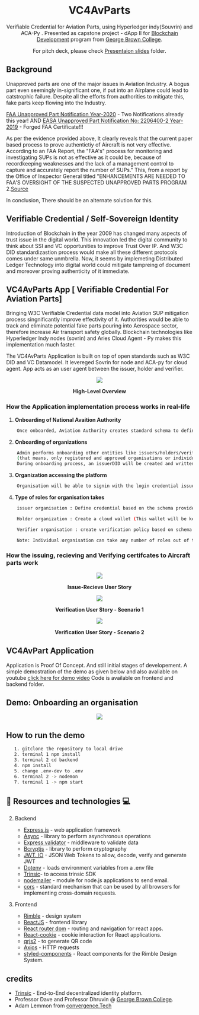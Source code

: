<h1 align="center">
   VC4AvParts
</h1>
<p align="center">
  Verifiable Credential for Aviation Parts, using Hyperledger indy(Souvrin) and ACA-Py . Presented as capstone project - dApp II for <a href='https://www.georgebrown.ca/programs/blockchain-development-program-t175/'>Blockchain Development</a> program from <a href='https://www.georgebrown.ca'>George Brown College</a>.
</p>

<p align="center">
   For pitch deck, please check <a href=''>Presentaion slides</a> folder.
</p>



## Background

Unapproved parts are one of the major issues in Aviation Industry. A bogus part even seemingly in-significant one, if put into an Airplane could lead to catstrophic failure. Despite all the efforts from authorities to mitigate this, fake parts keep flowing into the Industry. 

[FAA Unapproved Part Notification Year-2020](https://www.faa.gov/aircraft/safety/programs/sups/upn/2020/) - Two Notifications already this year! AND 
[EASA Unapproved Part Notification No: 2206400-2 Year-2019](https://www.easa.europa.eu/domains/aircraft-products/suspected-unapproved-parts/air-cycle-machine-1) - Forged FAA Certificate!!!

As per the evidence provided above, It clearly reveals that the current paper based process to prove authentictiy of Aircraft is not very effective. According to an FAA Report, the "FAA's" process for monitoring and investigating SUPs is not as effective as it could be, because of recordkeeping weaknesses and the lack of a management control to capture and accurately report the number of SUPs." This, from a report by the Office of Inspector General titled "ENHANCEMENTS ARE NEEDED TO FAA'S OVERSIGHT OF THE SUSPECTED UNAPPROVED PARTS PROGRAM 2.[Source](https://www.aviationsuppliers.org/COUNTERFEIT-AND-UNAPPROVED-AIRCRAFT-PARTS-STATUS)

In conclusion, There should be an alternate solution for this. 

## Verifiable Credential / Self-Sovereign Identity

Introduction of Blockchain in the year 2009 has changed many aspects of trust issue in the digital world. This innovation led the digital community to think about SSI and VC opportunities to improve Trust Over IP. And W3C DID standardizastion process would make all these different protocols comes under same unmbrella. Now, it seems by implemeting Distributed Ledger Technology into digital world could mitigate tampreing of document and moreover proving authenticity of it immediate. 

## VC4AvParts App [ Verifiable Credential For Aviation Parts]

Bringing W3C Verifiable Credential data model into Aviation SUP mitigation process singnificantly improve effectivity of it. Authorities would be able to track and eliminate potential fake parts pouring into Aerospace sector, therefore increase Air transport safety globally. Blockchain technologies like Hyperledger Indy nodes (sovrin) and Aries Cloud Agent - Py makes this implementation much faster.

The VC4AvParts Application is built on top of open standards such as W3C DID and VC Datamodel. It levereged Sovrin for node and ACA-py for cloud agent. App acts as an user agent between the issuer, holder and verifier. 

<p align="center">
   <img src="https://res.cloudinary.com/deayf8zdf/image/upload/v1597396240/SolutionExplainer_bmdtbj.jpg"/>
   <p align="center"><b>High-Level Overview</b></p>
</p>

### How the Application implementation process works in real-life


1. <b>Onboarding of National Avaition Authority</b>

``` sh
    Once onboarded, Aviation Authority creates standard schema to define credential and create verification policies based on those schemas to verify the credential.
```

2. <b>Onboarding of organizations</b>

``` sh
    Admin performs onboarding other entities like issuers/holders/verifiers based on National Aviation registry of Approved organisations.
    (that means, only registered and approved organisations or individual only can be onboarded).
    During onboarding process, an issuerDID will be created and written into sovrin ledger and Organisation will be given Login Credential by admin.
```
3. <b>Organization accessing the platform</b>

``` sh
    Organisation will be able to signin with the login credential issued during onboarding process. Once access is granted, organosation may create connection(peer-to-peer), wallets, credential definitions, verification policies, issue certificates, accept certificates, verify certificates  selective disclosure of data etc depends on the role of that particular orgnisation.
```

4. <b>Type of roles for organisation takes</b>

``` sh
    issuer organisation : Define credential based on the schema provided by Avaition Authority. Create connection if required (this connection would let the organisation to create secure peer2peer channel for communication). Create a cloud wallet (This wallet will be keeping all the credentials related their aircraft parts)

    Holder organization : Create a cloud wallet (This wallet will be keeping all the credentials related their aircraft parts). Create connection if required (this connectoin would let the organisation to create peer2peer channel for communication).

    Verifier organisation : create verification policy based on schema provided by aviation authority. Create connection if required (this connectoin would let the organisation to create peer2peer channel for communication)

    Note: Individual organisation can take any number of roles out of those three.
```

### How the issuing, recieving and Verifying certifcates to Aircraft parts work

<p align="center">
   <img src="https://res.cloudinary.com/deayf8zdf/image/upload/v1597466227/FlowChart_ky7osm.png"/>
   <p align="center"><b>Issue-Recieve User Story</b></p>
</p>

<p align="center">
   <img src="https://res.cloudinary.com/deayf8zdf/image/upload/v1597467261/FlowChart_1_ogsjf9.png"/>
   <p align="center"><b>Verification User Story - Scenario 1</b></p>
</p>

<p align="center">
   <img src="https://res.cloudinary.com/deayf8zdf/image/upload/v1597467866/FlowChart_2_lqqsm1.png"/>
   <p align="center"><b>Verification User Story - Scenario 2</b></p>
</p>

## VC4AvPart Application

Application is Proof Of Concept. And still initial stages of developement. A simple demostration of the demo as given below and also avaliable on youtube <a href='https://www.youtube.com/watch?v=4r6wEUt_aIA'>click here for demo video</a> Code is available on frontend and backend folder.


## Demo: Onboarding an organisation
<p align="center">
  <img src="https://res.cloudinary.com/deayf8zdf/video/upload/c_scale,h_398,q_auto/v1597389515/VC4AvParts_la7gta.gif"/>
</p>


## How to run the demo

``` sh
   1. gitclone the repository to local drive
   2. terminal 1 npm install
   3. terminal 2 cd backend
   4. npm install
   5. change .env-dev to .env
   6. terminal 2 -> nodemon
   7. terminal 1 -> npm start
```

## :book: Resources and technologies :computer:


2. Backend

   - [Express.js](http://expressjs.com/) - web application framework
   - [Async](https://caolan.github.io/async/v3/) - library to perform asynchronous operations
   - [Express validator](https://express-validator.github.io/docs/) - middleware to validate data
   - [Bcryptjs](https://www.npmjs.com/package/bcryptjs) - library to perform cryptography
   - [JWT. IO](https://jwt.io/) - JSON Web Tokens to allow, decode, verify and generate JWT
   - [Dotenv](https://www.npmjs.com/package/dotenv) - loads environment variables from a .env file
   - [Trinsic](https://trinsic.id/)- to access trinsic SDK
   - [nodemailer](https://nodemailer.com/about/) - module for node.js applications to send email.
   - [cors](https://enable-cors.org/server_expressjs.html) - standard mechanism that can be used by all browsers for implementing cross-domain requests.

3. Frontend

   - [Rimble](https://rimble.consensys.design/) - design system
   - [ReactJS](https://reactjs.org/) - frontend library
   - [React router dom](https://www.npmjs.com/package/react-router-dom) - routing and navigation for react apps.
   - [React-cookie](https://www.npmjs.com/package/react-cookie) - cookie interaction for React applications.
   - [qrjs2](https://www.npmjs.com/package/qrjs2) - to generate QR code
   - [Axios](https://www.npmjs.com/package/axios) - HTTP requests
   - [styled-components](https://rimble.consensys.design/components/rimble-ui) - React components for the Rimble Design System.

## credits

- [Trinsic](https://trinsic.id/trinsic-studio/) - End-to-End decentralized identity platform.
- Professor Dave and Professor Dhruvin @ [George Brown College](https://www.georgebrown.ca/programs/blockchain-development-program-t175/).
- Adam Lemmon from [convergence.Tech](https://convergence.tech/)
